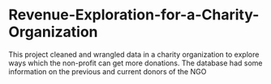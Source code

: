 # Revenue-Exploration-for-a-Charity-Organization
This project cleaned and wrangled data in a charity organization to explore ways which the non-profit can get more donations.  The database had some information on the previous and current donors of the NGO
